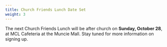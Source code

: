 ```yaml
---
title: Church Friends Lunch Date Set
weight: 3
---
```


The next Church Friends Lunch will be after church on **Sunday, October 28**, at MCL Cafeteria at the Muncie Mall.  Stay tuned for more information on signing up.
